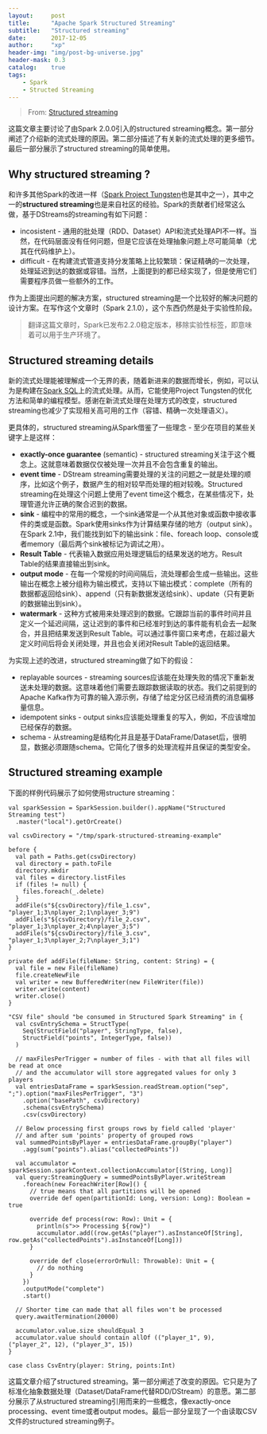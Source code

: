 ```yaml
---
layout:     post
title:      "Apache Spark Structured Streaming"
subtitle:   "Structured streaming"
date:       2017-12-05
author:     "xp"
header-img: "img/post-bg-universe.jpg"
header-mask: 0.3
catalog:    true
tags:
    - Spark
    - Structed Streaming
---
```


> From: [Structured streaming](http://www.waitingforcode.com/apache-spark-structured-streaming/structured-streaming/read)

这篇文章主要讨论了由Spark 2.0.0引入的structured streaming概念。第一部分阐述了介绍新的流式处理的原因。第二部分描述了有关新的流式处理的更多细节。最后一部分展示了structured streaming的简单使用。

## Why structured streaming ? 

和许多其他Spark的改进一样（[Spark Project Tungsten][1]也是其中之一），其中之一的**structured streaming**也是来自社区的经验。Spark的贡献者们经常这么做，基于DStreams的streaming有如下问题：

   [1]: http://www.waitingforcode.com/apache-spark-sql/spark-project-tungsten/read

  * incosistent - 通用的批处理（RDD、Dataset）API和流式处理API不一样。当然，在代码层面没有任何问题，但是它应该在处理抽象问题上尽可能简单（尤其在代码维护上）。
  * difficult - 在构建流式管道支持分发策略上比较繁琐：保证精确的一次处理，处理延迟到达的数据或容错。当然，上面提到的都已经实现了，但是使用它们需要程序员做一些额外的工作。

作为上面提出问题的解决方案，structured streaming是一个比较好的解决问题的设计方案。在写作这个文章时（Spark 2.1.0），这个东西仍然是处于实验性阶段。

> 翻译这篇文章时，Spark已发布2.2.0稳定版本，移除实验性标签，即意味着可以用于生产环境了。

## Structured streaming details 

新的流式处理能被理解成一个无界的表，随着新进来的数据而增长，例如，可以认为是构建在[Spark SQL][2]上的流式处理。从而，它能使用Project Tungsten的优化方法和简单的编程模型。感谢在新流式处理在处理方式的改变，structured streaming也减少了实现相关高可用的工作（容错、精确一次处理语义）。

   [2]: http://www.waitingforcode.com/apache-spark-sql

更具体的，structured streaming从Spark借鉴了一些理念 - 至少在项目的某些关键字上是这样：

  * **exactly-once guarantee** (semantic) - structured streaming关注于这个概念上。这就意味着数据仅仅被处理一次并且不会包含重复的输出。
  * **event time** - DStream streaming需要处理的关注的问题之一就是处理的顺序，比如这个例子，数据产生的相对较早而处理的相对较晚。Structured streaming在处理这个问题上使用了event time这个概念，在某些情况下，处理管道允许正确的聚合迟到的数据。
  * **sink** - 编程中的常用的概念，一个sink通常是一个从其他对象或函数中接收事件的类或是函数。Spark使用sinks作为计算结果存储的地方（output sink）。在Spark 2.1中，我们能找到如下的输出sink：file、foreach loop、console或者memory（最后两个sink被标记为调试之用）。
  * **Result Table** - 代表输入数据应用处理逻辑后的结果发送的地方。Result Table的结果直接输出到sink。
  * **output mode** - 在每一个常规的时间间隔后，流处理都会生成一些输出。这些输出在概念上被分组称为输出模式，支持以下输出模式：complete（所有的数据都返回给sink）、append（只有新数据发送给sink）、update（只有更新的数据输出到sink）。
  * **watermark** - 这种方式被用来处理迟到的数据。它跟踪当前的事件时间并且定义一个延迟间隔，这让迟到的事件和已经准时到达的事件能有机会去一起聚合，并且把结果发送到Result Table。可以通过事件窗口来考虑，在超过最大定义时间后将会关闭处理，并且也会关闭对Result Table的返回结果。

为实现上述的改进，structured streaming做了如下的假设：

  * replayable sources - streaming sources应该能在处理失败的情况下重新发送未处理的数据。这意味着他们需要去跟踪数据读取的状态。我们之前提到的Apache Kafka作为可靠的输入源示例，存储了给定分区已经消费的消息偏移量信息。
  * idempotent sinks - output sinks应该能处理重复的写入，例如，不应该增加已经保存的数据。
  * schema - 从streaming是结构化并且是基于DataFrame/Dataset后，很明显，数据必须跟随schema。它简化了很多的处理流程并且保证的类型安全。

## Structured streaming example 

下面的样例代码展示了如何使用structure streaming：
    
    val sparkSession = SparkSession.builder().appName("Structured Streaming test")
      .master("local").getOrCreate()
    
    val csvDirectory = "/tmp/spark-structured-streaming-example"
    
    before {
      val path = Paths.get(csvDirectory)
      val directory = path.toFile
      directory.mkdir
      val files = directory.listFiles
      if (files != null) {
        files.foreach(_.delete)
      }
      addFile(s"${csvDirectory}/file_1.csv", "player_1;3\nplayer_2;1\nplayer_3;9")
      addFile(s"${csvDirectory}/file_2.csv", "player_1;3\nplayer_2;4\nplayer_3;5")
      addFile(s"${csvDirectory}/file_3.csv", "player_1;3\nplayer_2;7\nplayer_3;1")
    }
    
    private def addFile(fileName: String, content: String) = {
      val file = new File(fileName)
      file.createNewFile
      val writer = new BufferedWriter(new FileWriter(file))
      writer.write(content)
      writer.close()
    }
    
    "CSV file" should "be consumed in Structured Spark Streaming" in {
      val csvEntrySchema = StructType(
        Seq(StructField("player", StringType, false),
        StructField("points", IntegerType, false))
      )
    
      // maxFilesPerTrigger = number of files - with that all files will be read at once
      // and the accumulator will store aggregated values for only 3 players
      val entriesDataFrame = sparkSession.readStream.option("sep", ";").option("maxFilesPerTrigger", "3")
        .option("basePath", csvDirectory)
        .schema(csvEntrySchema)
        .csv(csvDirectory)
    
      // Below processing first groups rows by field called 'player'
      // and after sum 'points' property of grouped rows
      val summedPointsByPlayer = entriesDataFrame.groupBy("player")
        .agg(sum("points").alias("collectedPoints"))
    
      val accumulator = sparkSession.sparkContext.collectionAccumulator[(String, Long)]
      val query:StreamingQuery = summedPointsByPlayer.writeStream
        .foreach(new ForeachWriter[Row]() {
          // true means that all partitions will be opened
          override def open(partitionId: Long, version: Long): Boolean = true
    
          override def process(row: Row): Unit = {
            println(s">> Processing ${row}")
            accumulator.add((row.getAs("player").asInstanceOf[String], row.getAs("collectedPoints").asInstanceOf[Long]))
          }
    
          override def close(errorOrNull: Throwable): Unit = {
            // do nothing
          }
        })
        .outputMode("complete")
        .start()
    
      // Shorter time can made that all files won't be processed
      query.awaitTermination(20000)
    
      accumulator.value.size shouldEqual 3
      accumulator.value should contain allOf (("player_1", 9), ("player_2", 12), ("player_3", 15))
    }
    
    case class CsvEntry(player: String, points:Int)
    
    

这篇文章介绍了structured streaming。第一部分阐述了改变的原因。它只是为了标准化抽象数据处理（Dataset/DataFrame代替RDD/DStream）的意愿。第二部分展示了从structured streaming引用而来的一些概念，像exactly-once processing、event time或者output modes。最后一部分呈现了一个由读取CSV文件的structured streaming例子。